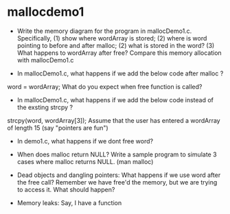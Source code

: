 # mallocdemo1

* Write the memory diagram for the program in mallocDemo1.c. Specifically, (1) show where wordArray is stored; (2) where is word pointing to before and after malloc; (2) what is stored in the word? (3) What happens to wordArray after free? Compare this memory allocation with mallocDemo1.c

* In mallocDemo1.c, what happens if we add the below code after malloc ?

word = wordArray;
What do you expect when free function is called?
* In mallocDemo1.c, what happens if we add the below code instead of the exsting strcpy ?

strcpy(word, wordArray[3]);
Assume that the user has entered a wordArray of length 15 (say "pointers are fun")
* In demo1.c, what happens if we dont free word?

* When does malloc return NULL? Write a sample program to simulate 3 cases where malloc returns NULL. (man malloc)

* Dead objects and dangling pointers: What happens if we use word after the free call? Remember we have free'd the memory, but we are trying to access it. What should happen?

* Memory leaks: Say, I have a function
